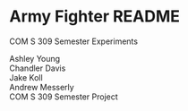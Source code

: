 # Army Fighter README

COM S 309 Semester Experiments


Ashley Young <br />
Chandler Davis <br />
Jake Koll <br />
Andrew Messerly <br />
COM S 309 Semester Project
